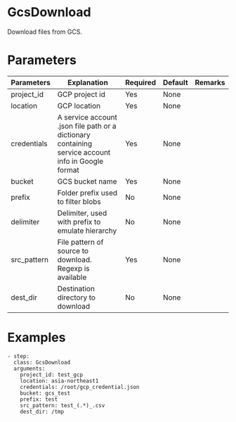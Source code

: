 # GcsDownload
Download files from GCS.

# Parameters
|Parameters|Explanation|Required|Default|Remarks|
|----------|-----------|--------|-------|-------|
|project_id|GCP project id|Yes|None||
|location|GCP location|Yes|None||
|credentials|A service account .json file path or a dictionary containing service account info in Google format|Yes|None||
|bucket|GCS bucket name|Yes|None||
|prefix|Folder prefix used to filter blobs|No|None||
|delimiter|Delimiter, used with prefix to emulate hierarchy|No|None||
|src_pattern|File pattern of source to download. Regexp is available|Yes|None||
|dest_dir|Destination directory to download|No|None||

# Examples
```
- step:
  class: GcsDownload
  arguments:
    project_id: test_gcp
    location: asia-northeast1
    credentials: /root/gcp_credential.json
    bucket: gcs_test
    prefix: test
    src_pattern: test_(.*)_.csv
    dest_dir: /tmp
```
